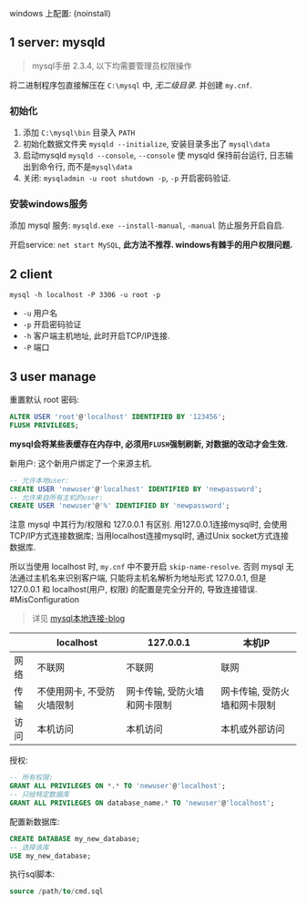 windows 上配置: (noinstall)

## 1 server: mysqld

> mysql手册 2.3.4, 以下均需要管理员权限操作

将二进制程序包直接解压在 `C:\mysql` 中, *无二级目录*. 并创建 `my.cnf`.

### 初始化

1. 添加 `C:\mysql\bin` 目录入 `PATH`
2. 初始化数据文件夹 `mysqld --initialize`, 安装目录多出了 `mysql\data`
3. 启动mysqld `mysqld --console`, `--console` 使 mysqld 保持前台运行, 日志输出到命令行, 而不是`mysql\data`
4. 关闭: `mysqladmin -u root shutdown -p`, `-p` 开启密码验证.

### 安装windows服务

添加 mysql 服务: `mysqld.exe --install-manual`, `-manual` 防止服务开启自启.

开启service: `net start MySQL`, **此方法不推荐. windows有棘手的用户权限问题.**

## 2 client

`mysql -h localhost -P 3306 -u root -p`
- `-u` 用户名
- `-p` 开启密码验证
- `-h` 客户端主机地址, 此时开启TCP/IP连接.
- `-P` 端口

## 3 user manage

重置默认 root 密码: 
```sql
ALTER USER 'root'@'localhost' IDENTIFIED BY '123456';
FLUSH PRIVILEGES;
```

**mysql会将某些表缓存在内存中, 必须用`FLUSH`强制刷新, 对数据的改动才会生效.**

新用户: 这个新用户绑定了一个来源主机.
```sql
-- 允许本地user:
CREATE USER 'newuser'@'localhost' IDENTIFIED BY 'newpassword';
-- 允许来自所有主机的user:
CREATE USER 'newuser'@'%' IDENTIFIED BY 'newpassword';
```

注意 mysql 中其行为/权限和 127.0.0.1 有区别. 用127.0.0.1连接mysql时, 会使用TCP/IP方式连接数据库;  当用localhost连接mysql时, 通过Unix socket方式连接数据库.

所以当使用 localhost 时, `my.cnf` 中不要开启 `skip-name-resolve`. 否则 mysql 无法通过主机名来识别客户端, 只能将主机名解析为地址形式 127.0.0.1, 但是 127.0.0.1 和 localhost(用户, 权限) 的配置是完全分开的, 导致连接错误. #MisConfiguration

> 详见 [mysql本地连接-blog](https://blog.51cto.com/wushank/1685041)


|      | localhost                  | 127.0.0.1                    | 本机IP                       |
| ---- | -------------------------- | ---------------------------- | ---------------------------- |
| 网络 | 不联网                     | 不联网                       | 联网                         |
| 传输 | 不使用网卡, 不受防火墙限制 | 网卡传输, 受防火墙和网卡限制 | 网卡传输, 受防火墙和网卡限制 |
| 访问 | 本机访问                   | 本机访问                     | 本机或外部访问                             |

授权:
```sql
-- 所有权限:
GRANT ALL PRIVILEGES ON *.* TO 'newuser'@'localhost';
-- 只给特定数据库
GRANT ALL PRIVILEGES ON database_name.* TO 'newuser'@'localhost';
```

配置新数据库:
```sql
CREATE DATABASE my_new_database;
-- 选择该库
USE my_new_database;
```

执行sql脚本:
```sql
source /path/to/cmd.sql
```
